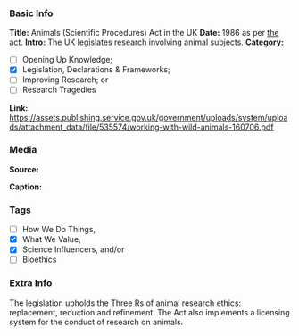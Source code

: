 ### Basic Info

**Title:**
Animals (Scientific Procedures) Act in the UK
**Date:**
1986 as per [the act](https://assets.publishing.service.gov.uk/government/uploads/system/uploads/attachment_data/file/535574/working-with-wild-animals-160706.pdf).
**Intro:**
The UK legislates research involving animal subjects.
**Category:** 

- [ ] Opening Up Knowledge;
- [x] Legislation, Declarations & Frameworks;
- [ ] Improving Research; or
- [ ] Research Tragedies

**Link:**
https://assets.publishing.service.gov.uk/government/uploads/system/uploads/attachment_data/file/535574/working-with-wild-animals-160706.pdf
### Media

**Source:** 

**Caption:** 

### Tags

- [ ] How We Do Things, 
- [x] What We Value, 
- [x] Science Influencers, and/or 
- [ ] Bioethics

### Extra Info

The legislation upholds the Three Rs of animal research ethics: replacement, reduction and refinement. The Act also implements a licensing system for the conduct of research on animals.
